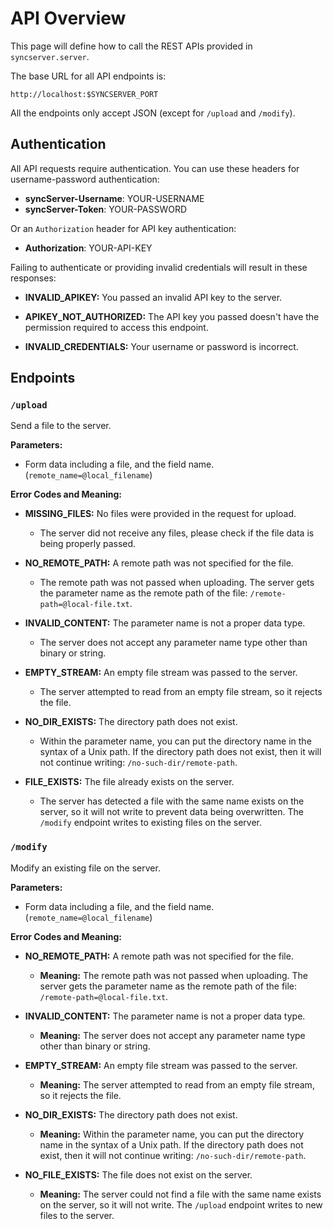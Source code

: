 # API Overview

This page will define how to call the REST APIs provided in `syncserver.server`.

The base URL for all API endpoints is:

```
http://localhost:$SYNCSERVER_PORT
```

All the endpoints only accept JSON (except for `/upload` and `/modify`).

## Authentication

All API requests require authentication. You can use these headers for username-password authentication:

- **syncServer-Username**: YOUR-USERNAME
- **syncServer-Token**: YOUR-PASSWORD

Or an `Authorization` header for API key authentication:

- **Authorization**: YOUR-API-KEY

Failing to authenticate or providing invalid credentials will result in these responses:

- **INVALID_APIKEY:**
  You passed an invalid API key to the server.

- **APIKEY_NOT_AUTHORIZED:**
  The API key you passed doesn't have the permission required to access this endpoint.

- **INVALID_CREDENTIALS:**
  Your username or password is incorrect.

## Endpoints

### `/upload`

Send a file to the server.

**Parameters:**

- Form data including a file, and the field name. (`remote_name=@local_filename`)

**Error Codes and Meaning:**

- **MISSING_FILES:** No files were provided in the request for upload.
    - The server did not receive any files, please check if the file data is being properly passed.

- **NO_REMOTE_PATH:** A remote path was not specified for the file.
    - The remote path was not passed when uploading. The server gets the parameter name as the remote path of the file: `/remote-path=@local-file.txt`.

- **INVALID_CONTENT:** The parameter name is not a proper data type.
    -  The server does not accept any parameter name type other than binary or string.

- **EMPTY_STREAM:** An empty file stream was passed to the server.
    - The server attempted to read from an empty file stream, so it rejects the file.

- **NO_DIR_EXISTS:** The directory path does not exist.
    - Within the parameter name, you can put the directory name in the syntax of a Unix path. If the directory path does not exist, then it will not continue writing: `/no-such-dir/remote-path`.

- **FILE_EXISTS:** The file already exists on the server.
    - The server has detected a file with the same name exists on the server, so it will not write to prevent data being overwritten. The `/modify` endpoint writes to existing files on the server.

### `/modify`

Modify an existing file on the server.

**Parameters:**

- Form data including a file, and the field name. (`remote_name=@local_filename`)

**Error Codes and Meaning:**

- **NO_REMOTE_PATH:** A remote path was not specified for the file.
  - **Meaning:** The remote path was not passed when uploading. The server gets the parameter name as the remote path of the file: `/remote-path=@local-file.txt`.

- **INVALID_CONTENT:** The parameter name is not a proper data type.
  - **Meaning:** The server does not accept any parameter name type other than binary or string.

- **EMPTY_STREAM:** An empty file stream was passed to the server.
  - **Meaning:** The server attempted to read from an empty file stream, so it rejects the file.

- **NO_DIR_EXISTS:** The directory path does not exist.
  - **Meaning:** Within the parameter name, you can put the directory name in the syntax of a Unix path. If the directory path does not exist, then it will not continue writing: `/no-such-dir/remote-path`.

- **NO_FILE_EXISTS:** The file does not exist on the server.
  - **Meaning:** The server could not find a file with the same name exists on the server, so it will not write. The `/upload` endpoint writes to new files to the server.
